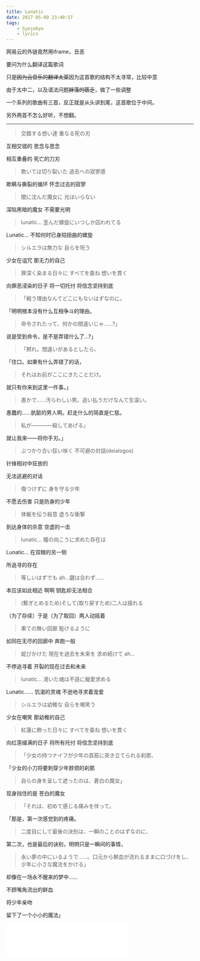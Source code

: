 ```yaml
---
title: Lunatic
date: 2017-05-09 23:40:57
tags:
    - Syojobyo
    - lyrics
---
```


网易云的外链竟然用iframe，丑恶

<!-- more  -->

要问为什么翻译这篇歌词

只是<del>因为云音乐的翻译太菜</del>因为这首歌的结构不太寻常，比较中意

由于太中二，以及语法问题<del>辞藻的匮乏</del>，做了一些调整


一个系列的歌曲有三首，反正就是从头讲到尾，这首歌位于中间。

另外两首不怎么好听，不想翻。

---

>交錯する想い達 重なる死の刃

互相交错的 思念与思念 

相互重叠的 死亡的刀刃

>欺いては切り裂いた 過去への寂寥感

欺瞒与撕裂的循环 怀念过去的寂寥

>闇に沈んだ魔女に 光はいらない

深陷黑暗的魔女 不需要光明

>lunatic... 歪んだ螺旋にいつしか囚われてる

Lunatic... 不知何时已身陷扭曲的螺旋

>シルエラは無力な 自らを呪う

少女在诅咒 那无力的自己

>罪深く染まる日々に すべてを委ね 想いを貫く

向罪恶浸染的日子 将一切托付 将信念坚持到底 

>「戦う理由なんてどこにもないはずなのに。

「明明根本没有什么互相争斗的理由。

>命令されたって、何かの間違いじゃ……?」

说是受到命令，是不是弄错什么了...?」

>「黙れ。間違いがあるとしたら、

「住口。如果有什么弄错了的话，

>それはお前がここにきたことだけ。

就只有你来到这里一件事。」

>愚かで……汚らわしい男。追い払うだけなんて生温い。

愚蠢的……肮脏的男人啊。赶走什么的简直是仁慈。

>私が――――殺してあげる」

就让我来——将你手刃。」

>ぶつかり合い狂い咲く 不可避の対話(deialogos)

针锋相对中狂放的

无法逃避的对话

>傷つけずに 身を守る少年

不愿去伤害 只是防身的少年

>体躯を伝う殺意 虚ろな衝撃

到达身体的杀意 空虚的一击

>lunatic... 瞳の向こうに求めた存在は

Lunatic... 在双眼的另一侧

所追寻的存在

>等しいはずでも ah...鍵は合わず……

本应该如此相近 啊啊 钥匙却无法相合

>(繋ぎとめるため)そして(取り戻すため)二人は揺れる

（为了存续）于是（为了取回）两人动摇着

>果ての無い回廊 駈けるように

如同在无尽的回廊中 奔跑一般

>綻びかけた 現在を過去を未来を 求め続けて ah...

不停追寻着 开裂的现在过去和未来

>lunatic... 渇いた魂は不遜に寵愛求める

Lunatic…… 饥渴的灵魂 不逊地寻求着宠爱

>シルエラは幼稚な 自らを嘲笑う

少女在嘲笑 那幼稚的自己

>紅蓮に飾った日々に すべてを委ね 想いを貫く

向红莲缀满的日子 将所有托付 将信念坚持到底

>「少女の持つナイフが少年の首筋に突き立てられる刹那、

「少女的小刀将要刺穿少年脖颈的刹那

>自らの身を呈して遮ったのは、蒼白の魔女」

现身挡住的是 苍白的魔女

>「それは、初めて感じる痛みを伴って。

「那是，第一次感觉到的疼痛。

>二度目にして最後の決別は、一瞬のことのはずなのに、

第二次，也是最后的诀别，明明只是一瞬间的事情，

>永い夢の中にいるようで……。口元から鮮血が流れるままに口づけをし、少年に小さな魔法をかける」

却像在一场永不醒来的梦中……

不顾嘴角流出的鲜血

将少年亲吻

留下了一个小小的魔法」

<iframe frameborder="no" border="0" marginwidth="0" marginheight="0" width=330 height=86 src="//music.163.com/outchain/player?type=2&id=827754&auto=1&height=66"></iframe>
